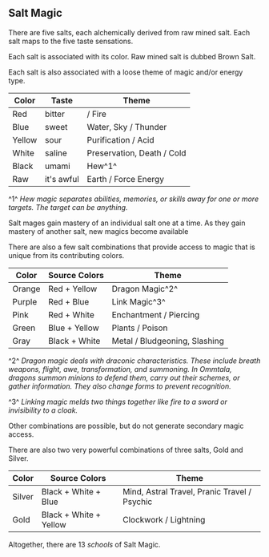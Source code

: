 ## Salt Magic

There are five salts, each alchemically derived from raw mined salt. Each salt maps to the five taste sensations.

Each salt is associated with its color. Raw mined salt is dubbed Brown Salt.

Each salt is also associated with a loose theme of magic and/or energy type.

| Color  | Taste      | Theme                      |
| ------ | ---------- | -------------------------- |
| Red    | bitter     | / Fire                     |
| Blue   | sweet      | Water, Sky / Thunder       |
| Yellow | sour       | Purification / Acid        |
| White  | saline     | Preservation, Death / Cold |
| Black  | umami      | Hew^1^                     |
| Raw    | it's awful | Earth / Force Energy       |

^1^ *Hew magic separates abilities, memories, or skills away for one or more targets. The target can be anything.*

Salt mages gain mastery of an individual salt one at a time. As they gain mastery of another salt, new magics become available 

There are also a few salt combinations that provide access to magic that is unique from its contributing colors.

| Color  | Source Colors | Theme                         |
| ------ | ------------- | ----------------------------- |
| Orange | Red + Yellow  | Dragon Magic^2^               |
| Purple | Red + Blue    | Link Magic^3^                 |
| Pink   | Red + White   | Enchantment / Piercing        |
| Green  | Blue + Yellow | Plants / Poison               |
| Gray   | Black + White | Metal / Bludgeoning, Slashing |

^2^ *Dragon magic deals with draconic characteristics. These include breath weapons, flight, awe, transformation, and summoning. In Ommtala, dragons summon minions to defend them, carry out their schemes, or gather information. They also change forms to prevent recognition.*

^3^ *Linking magic melds two things together like fire to a sword or invisibility to a cloak.*

Other combinations are possible, but do not generate secondary magic access.

There are also two very powerful combinations of three salts, Gold and Silver.

| Color  | Source Colors          | Theme                                        |
| ------ | ---------------------- | -------------------------------------------- |
| Silver | Black + White + Blue   | Mind, Astral Travel, Pranic Travel / Psychic |
| Gold   | Black + White + Yellow | Clockwork / Lightning                        |

Altogether, there are 13 *schools* of Salt Magic.

